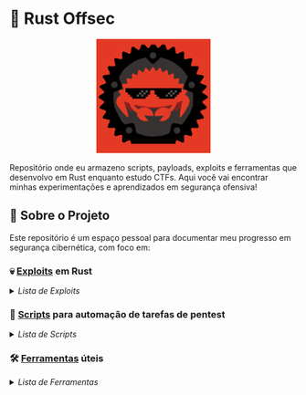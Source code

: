 # 🦀 Rust Offsec

<div align="center">
  <img src="assets/capa_rust.png" alt="Capa do Rust Offsec" width="200"/>
</div>

Repositório onde eu armazeno scripts, payloads, exploits e ferramentas que desenvolvo em Rust enquanto estudo CTFs. Aqui você vai encontrar minhas experimentações e aprendizados em segurança ofensiva!

## 📝 Sobre o Projeto
Este repositório é um espaço pessoal para documentar meu progresso em segurança cibernética, com foco em:

### 💀 [Exploits](https://github.com/AyslanBatista/rust-offsec/tree/main/exploits) em Rust  

<details>
  <summary><i>Lista de Exploits</i></summary>

  - [CVE-2018-16763](https://github.com/AyslanBatista/rust-offsec/tree/main/exploits/CVE-2018-16763)
  - [CVE-2018-19422](https://github.com/AyslanBatista/rust-offsec/tree/main/exploits/CVE-2018-19422)
  - [php-8_1_0-dev-backdoor-rce](https://github.com/AyslanBatista/rust-offsec/tree/main/exploits/php-8_1_0-dev-backdoor-rce)
  - [osCommerce-2_3_4-rce](https://github.com/AyslanBatista/rust-offsec/tree/main/exploits/osCommerce-2_3_4-rce)

</details>

### 🤖 [Scripts](https://github.com/AyslanBatista/rust-offsec/tree/main/scripts) para automação de tarefas de pentest 
<details>
  <summary><i>Lista de Scripts</i></summary>
  
  - [check-valid-emails-THM](https://github.com/AyslanBatista/rust-offsec/tree/main/scripts/check-valid-emails-THM)
  - [brute-force-hammerTHM](https://github.com/AyslanBatista/rust-offsec/tree/main/scripts/brute-force-hammerTHM)
  - [blind-ldap-extraction-THM](https://github.com/AyslanBatista/rust-offsec/tree/main/scripts/blind-ldap-extraction-THM)
 
  </details>
  
  ### 🛠️ [Ferramentas](https://github.com/AyslanBatista/rust-offsec/tree/main/tools) úteis

  <details>
  <summary><i>Lista de Ferramentas</i></summary>
    
  - [nosql_password_checker](https://github.com/AyslanBatista/rust-offsec/tree/main/tools/nosql_password_checker)
    
  </details>
